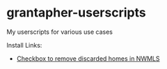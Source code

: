 # grantapher-userscripts
My userscripts for various use cases

Install Links:
* [Checkbox to remove discarded homes in NWMLS](https://raw.githubusercontent.com/Grantapher/grantapher-userscripts/main/userscripts/noDiscardNwmls.user.js)